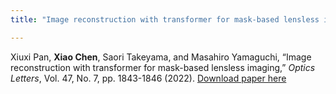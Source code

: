 ```yaml
---
title: "Image reconstruction with transformer for mask-based lensless imaging"

---
```


Xiuxi Pan, **Xiao Chen**, Saori Takeyama, and Masahiro Yamaguchi, “Image reconstruction with transformer for mask-based lensless imaging,” *Optics Letters*, Vol. 47, No. 7, pp. 1843-1846 (2022).
[Download paper here](https://opg.optica.org/ol/viewmedia.cfm?uri=ol-47-7-1843&html=true)